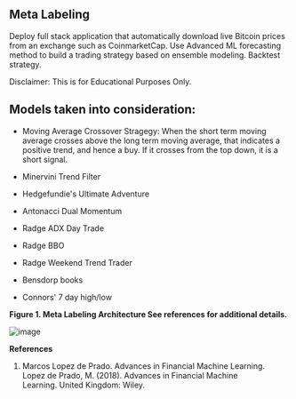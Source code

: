 ## Meta Labeling

Deploy full stack application that automatically download live Bitcoin prices from an exchange such as CoinmarketCap. Use Advanced ML forecasting method to build a trading strategy based on ensemble modeling. Backtest strategy. 

Disclaimer: This is for Educational Purposes Only. 

**Models taken into consideration:**
------------------------------------

* Moving Average Crossover Stragegy: When the short term moving average crosses above the long term moving average, that indicates a positive trend, and hence a buy. If it crosses from the top down, it is a short signal.

* Minervini Trend Filter

* Hedgefundie's Ultimate Adventure

* Antonacci Dual Momentum

* Radge ADX Day Trade

* Radge BBO

* Radge Weekend Trend Trader

* Bensdorp books

* Connors' 7 day high/low

**Figure 1. Meta Labeling Architecture See references for additional details.**

![image](https://user-images.githubusercontent.com/13305262/230697422-bf530fdd-dacf-455a-a63c-d8fa573abede.png)


**References**

1. Marcos Lopez de Prado. Advances in Financial Machine Learning. Lopez de Prado, M. (2018). Advances in Financial Machine Learning. United Kingdom: Wiley.
